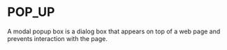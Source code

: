# POP_UP
A modal popup box is a dialog box that appears on top of a web page and prevents interaction with the page. 

